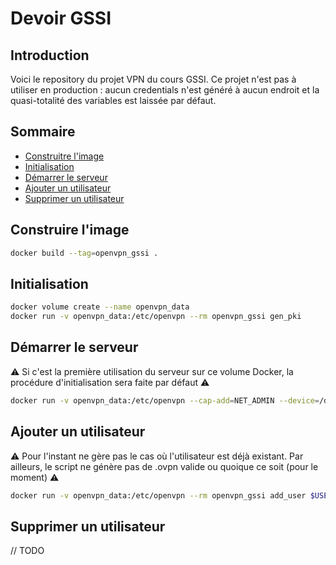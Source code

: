 # Devoir GSSI 

## Introduction

Voici le repository du projet VPN du cours GSSI. Ce projet n'est pas à utiliser en production : aucun credentials n'est généré à aucun endroit et la quasi-totalité des variables est laissée par défaut.

## Sommaire

- [Construitre l'image](#construire-limage)
- [Initialisation](#initialisation)
- [Démarrer le serveur](#d%C3%A9marrer-le-serveur)
- [Ajouter un utilisateur](#ajouter-un-utilisateur)
- [Supprimer un utilisateur](#supprimer-un-utilisateur)

## Construire l'image

```Bash
docker build --tag=openvpn_gssi .
```

## Initialisation

```Bash
docker volume create --name openvpn_data
docker run -v openvpn_data:/etc/openvpn --rm openvpn_gssi gen_pki
```

## Démarrer le serveur

:warning: Si c'est la première utilisation du serveur sur ce volume Docker, la procédure d'initialisation sera faite par défaut :warning:

```Bash
docker run -v openvpn_data:/etc/openvpn --cap-add=NET_ADMIN --device=/dev/net/tun -p 1194:1194 -it --rm -d openvpn_gssi
```

## Ajouter un utilisateur

:warning: Pour l'instant ne gère pas le cas où l'utilisateur est déjà existant. Par ailleurs, le script ne génère pas de .ovpn valide ou quoique ce soit (pour le moment) :warning:

```Bash
docker run -v openvpn_data:/etc/openvpn --rm openvpn_gssi add_user $USER_NAME
```

## Supprimer un utilisateur

// TODO
